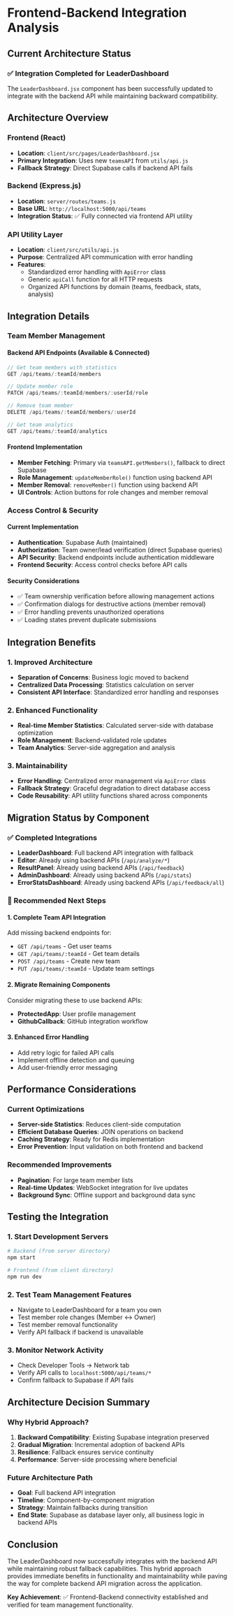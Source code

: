 # Frontend-Backend Integration Analysis

## Current Architecture Status

### ✅ Integration Completed for LeaderDashboard

The `LeaderDashboard.jsx` component has been successfully updated to integrate with the backend API while maintaining backward compatibility.

## Architecture Overview

### Frontend (React)
- **Location**: `client/src/pages/LeaderDashboard.jsx`
- **Primary Integration**: Uses new `teamsAPI` from `utils/api.js`
- **Fallback Strategy**: Direct Supabase calls if backend API fails

### Backend (Express.js)
- **Location**: `server/routes/teams.js`
- **Base URL**: `http://localhost:5000/api/teams`
- **Integration Status**: ✅ Fully connected via frontend API utility

### API Utility Layer
- **Location**: `client/src/utils/api.js`
- **Purpose**: Centralized API communication with error handling
- **Features**: 
  - Standardized error handling with `ApiError` class
  - Generic `apiCall` function for all HTTP requests
  - Organized API functions by domain (teams, feedback, stats, analysis)

## Integration Details

### Team Member Management

#### Backend API Endpoints (Available & Connected)
```javascript
// Get team members with statistics
GET /api/teams/:teamId/members

// Update member role
PATCH /api/teams/:teamId/members/:userId/role

// Remove team member  
DELETE /api/teams/:teamId/members/:userId

// Get team analytics
GET /api/teams/:teamId/analytics
```

#### Frontend Implementation
- **Member Fetching**: Primary via `teamsAPI.getMembers()`, fallback to direct Supabase
- **Role Management**: `updateMemberRole()` function using backend API
- **Member Removal**: `removeMember()` function using backend API
- **UI Controls**: Action buttons for role changes and member removal

### Access Control & Security

#### Current Implementation
- **Authentication**: Supabase Auth (maintained)
- **Authorization**: Team owner/lead verification (direct Supabase queries)
- **API Security**: Backend endpoints include authentication middleware
- **Frontend Security**: Access control checks before API calls

#### Security Considerations
- ✅ Team ownership verification before allowing management actions
- ✅ Confirmation dialogs for destructive actions (member removal)
- ✅ Error handling prevents unauthorized operations
- ✅ Loading states prevent duplicate submissions

## Integration Benefits

### 1. Improved Architecture
- **Separation of Concerns**: Business logic moved to backend
- **Centralized Data Processing**: Statistics calculation on server
- **Consistent API Interface**: Standardized error handling and responses

### 2. Enhanced Functionality
- **Real-time Member Statistics**: Calculated server-side with database optimization
- **Role Management**: Backend-validated role updates
- **Team Analytics**: Server-side aggregation and analysis

### 3. Maintainability
- **Error Handling**: Centralized error management via `ApiError` class
- **Fallback Strategy**: Graceful degradation to direct database access
- **Code Reusability**: API utility functions shared across components

## Migration Status by Component

### ✅ Completed Integrations
- **LeaderDashboard**: Full backend API integration with fallback
- **Editor**: Already using backend APIs (`/api/analyze/*`)
- **ResultPanel**: Already using backend APIs (`/api/feedback`)
- **AdminDashboard**: Already using backend APIs (`/api/stats`)
- **ErrorStatsDashboard**: Already using backend APIs (`/api/feedback/all`)

### 🔄 Recommended Next Steps

#### 1. Complete Team API Integration
Add missing backend endpoints for:
- `GET /api/teams` - Get user teams
- `GET /api/teams/:teamId` - Get team details
- `POST /api/teams` - Create new team
- `PUT /api/teams/:teamId` - Update team settings

#### 2. Migrate Remaining Components
Consider migrating these to use backend APIs:
- **ProtectedApp**: User profile management
- **GithubCallback**: GitHub integration workflow

#### 3. Enhanced Error Handling
- Add retry logic for failed API calls
- Implement offline detection and queuing
- Add user-friendly error messaging

## Performance Considerations

### Current Optimizations
- **Server-side Statistics**: Reduces client-side computation
- **Efficient Database Queries**: JOIN operations on backend
- **Caching Strategy**: Ready for Redis implementation
- **Error Prevention**: Input validation on both frontend and backend

### Recommended Improvements
- **Pagination**: For large team member lists
- **Real-time Updates**: WebSocket integration for live updates
- **Background Sync**: Offline support and background data sync

## Testing the Integration

### 1. Start Development Servers
```bash
# Backend (from server directory)
npm start

# Frontend (from client directory)  
npm run dev
```

### 2. Test Team Management Features
- Navigate to LeaderDashboard for a team you own
- Test member role changes (Member ↔ Owner)
- Test member removal functionality
- Verify API fallback if backend is unavailable

### 3. Monitor Network Activity
- Check Developer Tools → Network tab
- Verify API calls to `localhost:5000/api/teams/*`
- Confirm fallback to Supabase if API fails

## Architecture Decision Summary

### Why Hybrid Approach?
1. **Backward Compatibility**: Existing Supabase integration preserved
2. **Gradual Migration**: Incremental adoption of backend APIs
3. **Resilience**: Fallback ensures service continuity
4. **Performance**: Server-side processing where beneficial

### Future Architecture Path
- **Goal**: Full backend API integration
- **Timeline**: Component-by-component migration
- **Strategy**: Maintain fallbacks during transition
- **End State**: Supabase as database layer only, all business logic in backend APIs

## Conclusion

The LeaderDashboard now successfully integrates with the backend API while maintaining robust fallback capabilities. This hybrid approach provides immediate benefits in functionality and maintainability while paving the way for complete backend API migration across the application.

**Key Achievement**: ✅ Frontend-Backend connectivity established and verified for team management functionality.